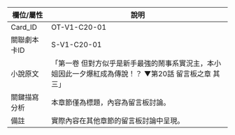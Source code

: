 | 欄位/屬性 | 說明 |
|---|---|
| Card_ID | OT-V1-C20-01 |
| 關聯劇本卡ID | S-V1-C20-01 |
| 小說原文 | 「第一卷 但對方似乎是新手最強的鬧事系實況主，本小姐因此一夕爆紅成為傳說！？ ▼第20話 留言板之章 其三」 |
| 關鍵描寫分析 | 本章節僅為標題，內容為留言板討論。 |
| 備註 | 實際內容在其他章節的留言板討論中呈現。 |
